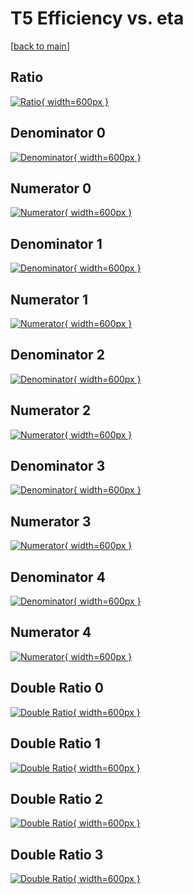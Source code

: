 # T5 Efficiency vs. eta

[[back to main](./)]



## Ratio

[![Ratio](../mtv/var/T5_vtr_321_1_eff_eta.png){ width=600px }](../mtv/var/T5_vtr_321_1_eff_eta.pdf)

## Denominator 0

[![Denominator](../mtv/den/T5_vtr_321_1_eff_eta_den0.png){ width=600px }](../mtv/den/T5_vtr_321_1_eff_eta_den0.pdf)

## Numerator 0

[![Numerator](../mtv/num/T5_vtr_321_1_eff_eta_num0.png){ width=600px }](../mtv/num/T5_vtr_321_1_eff_eta_num0.pdf)

## Denominator 1

[![Denominator](../mtv/den/T5_vtr_321_1_eff_eta_den1.png){ width=600px }](../mtv/den/T5_vtr_321_1_eff_eta_den1.pdf)

## Numerator 1

[![Numerator](../mtv/num/T5_vtr_321_1_eff_eta_num1.png){ width=600px }](../mtv/num/T5_vtr_321_1_eff_eta_num1.pdf)

## Denominator 2

[![Denominator](../mtv/den/T5_vtr_321_1_eff_eta_den2.png){ width=600px }](../mtv/den/T5_vtr_321_1_eff_eta_den2.pdf)

## Numerator 2

[![Numerator](../mtv/num/T5_vtr_321_1_eff_eta_num2.png){ width=600px }](../mtv/num/T5_vtr_321_1_eff_eta_num2.pdf)

## Denominator 3

[![Denominator](../mtv/den/T5_vtr_321_1_eff_eta_den3.png){ width=600px }](../mtv/den/T5_vtr_321_1_eff_eta_den3.pdf)

## Numerator 3

[![Numerator](../mtv/num/T5_vtr_321_1_eff_eta_num3.png){ width=600px }](../mtv/num/T5_vtr_321_1_eff_eta_num3.pdf)

## Denominator 4

[![Denominator](../mtv/den/T5_vtr_321_1_eff_eta_den4.png){ width=600px }](../mtv/den/T5_vtr_321_1_eff_eta_den4.pdf)

## Numerator 4

[![Numerator](../mtv/num/T5_vtr_321_1_eff_eta_num4.png){ width=600px }](../mtv/num/T5_vtr_321_1_eff_eta_num4.pdf)

## Double Ratio 0

[![Double Ratio](../mtv/ratio/T5_vtr_321_1_eff_eta_ratio0.png){ width=600px }](../mtv/ratio/T5_vtr_321_1_eff_eta_ratio0.pdf)

## Double Ratio 1

[![Double Ratio](../mtv/ratio/T5_vtr_321_1_eff_eta_ratio1.png){ width=600px }](../mtv/ratio/T5_vtr_321_1_eff_eta_ratio1.pdf)

## Double Ratio 2

[![Double Ratio](../mtv/ratio/T5_vtr_321_1_eff_eta_ratio2.png){ width=600px }](../mtv/ratio/T5_vtr_321_1_eff_eta_ratio2.pdf)

## Double Ratio 3

[![Double Ratio](../mtv/ratio/T5_vtr_321_1_eff_eta_ratio3.png){ width=600px }](../mtv/ratio/T5_vtr_321_1_eff_eta_ratio3.pdf)

